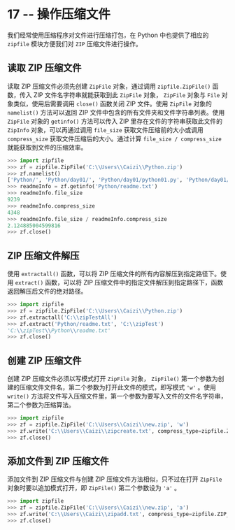 # 17 -- 操作压缩文件

我们经常使用压缩程序对文件进行压缩打包，在 Python 中也提供了相应的 `zipfile` 模块方便我们对 `ZIP` 压缩文件进行操作。

## 读取 ZIP 压缩文件

读取 ZIP 压缩文件必须先创建 `ZipFile` 对象，通过调用 `zipfile.ZipFile()` 函数，传入 ZIP 文件名字符串就能获取到此 `ZipFile` 对象， `ZipFile` 对象与 `File` 对象类似，使用后需要调用 `close()` 函数关闭 ZIP 文件。使用 `ZipFile` 对象的 `namelist()` 方法可以返回 ZIP 文件中包含的所有文件夹和文件字符串列表。使用 `ZipFile` 对象的 `getinfo()` 方法可以传入 ZIP 里存在文件的字符串获取此文件的 `ZipInfo` 对象，可以再通过调用 `file_size` 获取文件压缩前的大小或调用 `compress_size` 获取文件压缩后的大小。通过计算 `file_size / compress_size` 就能获取到文件的压缩效率。

```python
>>> import zipfile
>>> zf = zipfile.ZipFile('C:\\Users\\Caizi\\Python.zip')
>>> zf.namelist()
['Python/', 'Python/day01/', 'Python/day01/python01.py', 'Python/day01/python02.py', 'Python/readme.txt']
>>> readmeInfo = zf.getinfo('Python/readme.txt')
>>> readmeInfo.file_size
9239
>>> readmeInfo.compress_size
4348
>>> readmeInfo.file_size / readmeInfo.compress_size
2.124885004599816
>>> zf.close()
```

## ZIP 压缩文件解压

使用 `extractall()` 函数，可以将 ZIP 压缩文件的所有内容解压到指定路径下。使用 `extract()` 函数，可以将 ZIP 压缩文件中的指定文件解压到指定路径下，函数返回解压后文件的绝对路径。

```python
>>> import zipfile
>>> zf = zipfile.ZipFile('C:\\Users\\Caizi\\Python.zip')
>>> zf.extractall('C:\\zipTestAll')
>>> zf.extract('Python/readme.txt', 'C:\\zipTest')
'C:\\zipTest\\Python\\readme.txt'
>>> zf.close()
```

## 创建 ZIP 压缩文件

创建 ZIP 压缩文件必须以写模式打开 `ZipFile` 对象， `ZipFile()` 第一个参数为创建的压缩文件文件名，第二个参数为打开此文件的模式，即写模式 `'w'` 。使用 `write()` 方法将文件写入压缩文件里，第一个参数为要写入文件的文件名字符串，第二个参数为压缩算法。

```python
>>> import zipfile
>>> zf = zipfile.ZipFile('C:\\Users\\Caizi\\new.zip', 'w')
>>> zf.write('C:\\Users\\Caizi\\zipcreate.txt', compress_type=zipfile.ZIP_DEFLATED)
>>> zf.close()
```

## 添加文件到 ZIP 压缩文件

添加文件到 ZIP 压缩文件与创建 ZIP 压缩文件方法相似，只不过在打开 `ZipFile` 对象时要以追加模式打开，即 `ZipFile()` 第二个参数设为 `'a'` 。

```python
>>> import zipfile
>>> zf = zipfile.ZipFile('C:\\Users\\Caizi\\new.zip', 'a')
>>> zf.write('C:\\Users\\Caizi\\zipadd.txt', compress_type=zipfile.ZIP_DEFLATED)
>>> zf.close()
```
